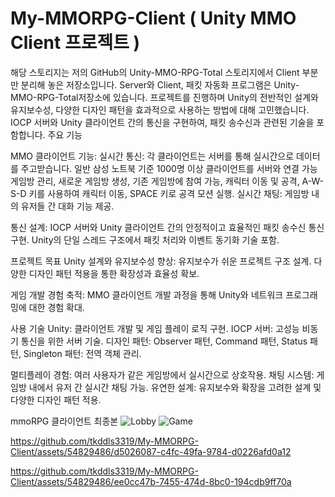 # My-MMORPG-Client ( Unity MMO Client 프로젝트 )
해당 스토리지는 저의 GitHub의 Unity-MMO-RPG-Total 스토리지에서 Client 부분만 분리해 놓은 저장소입니다. Server와 Client, 패킷 자동화 프로그램은 Unity-MMO-RPG-Total저장소에 있습니다.
프로젝트를 진행하며 Unity의 전반적인 설계와 유지보수성, 다양한 디자인 패턴을 효과적으로 사용하는 방법에 대해 고민했습니다.
IOCP 서버와 Unity 클라이언트 간의 통신을 구현하여, 패킷 송수신과 관련된 기술을 포함합니다.
주요 기능

MMO 클라이언트 기능:
실시간 통신: 각 클라이언트는 서버를 통해 실시간으로 데이터를 주고받습니다. 일반 삼성 노트북 기준 1000명 이상 클라이언트를 서버와 연결 가능
게임방 관리, 새로운 게임방 생성, 기존 게임방에 참여 가능, 캐릭터 이동 및 공격, A-W-S-D 키를 사용하여 캐릭터 이동, SPACE 키로 공격 모션 실행.
실시간 채팅: 게임방 내의 유저들 간 대화 기능 제공.

통신 설계:
IOCP 서버와 Unity 클라이언트 간의 안정적이고 효율적인 패킷 송수신 통신 구현.
Unity의 단일 스레드 구조에서 패킷 처리와 이벤트 동기화 기술 포함.

프로젝트 목표
Unity 설계와 유지보수성 향상:
유지보수가 쉬운 프로젝트 구조 설계.
다양한 디자인 패턴 적용을 통한 확장성과 효율성 확보.

게임 개발 경험 축적:
MMO 클라이언트 개발 과정을 통해 Unity와 네트워크 프로그래밍에 대한 경험 확대.

사용 기술
Unity: 클라이언트 개발 및 게임 플레이 로직 구현.
IOCP 서버: 고성능 비동기 통신을 위한 서버 기술.
디자인 패턴:
Observer 패턴, Command 패턴, Status 패턴, Singleton 패턴: 전역 객체 관리.

멀티플레이 경험: 여러 사용자가 같은 게임방에서 실시간으로 상호작용.
채팅 시스템: 게임방 내에서 유저 간 실시간 채팅 가능.
유연한 설계: 유지보수와 확장을 고려한 설계 및 다양한 디자인 패턴 적용.

mmoRPG 클라이언트 최종본
![Lobby](https://github.com/tkddls3319/My-MMORPG-Client/assets/54829486/40da8c9a-3729-4947-807f-6784cbf4b4f4)
![Game](https://github.com/tkddls3319/My-MMORPG-Client/assets/54829486/8a31a323-f72b-4046-978c-01ee3966b24a)

https://github.com/tkddls3319/My-MMORPG-Client/assets/54829486/d5026087-c4fc-49fa-9784-d0226afd0a12

https://github.com/tkddls3319/My-MMORPG-Client/assets/54829486/ee0cc47b-7455-474d-8bc0-194cdb9ff70a

